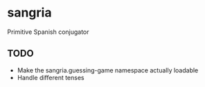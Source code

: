 # sangria

Primitive Spanish conjugator

## TODO

- Make the sangria.guessing-game namespace actually loadable
- Handle different tenses
